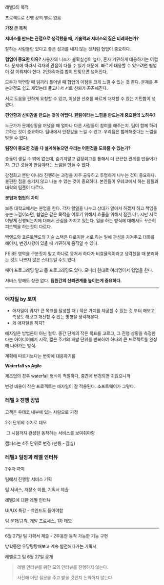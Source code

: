 레벨3의 목적

프로젝트로 진행 강의 별로 없음

**가장 큰 목적**

**서비스를 만드는 관점으로 생각했을 때, 기술력과 서비스의 질은 비례하는가?**

잘하는 사람들만 있다고 좋은 성과를 내지 않는 것처럼 협업이 중요하다.

**협업이 중요한 이유?** 사용자의 니즈가 불확실성이 높다, 혼자 기민하게 대응하기는 어렵다. 문제에 따라서 각자의 관점이 다를 수 있기 때문에. 빠르게 대응할 수 있으려면 협업이 잘 이뤄져야 한다. 2인3각처럼 합이 안맞으면 넘어진다,

모두가 막연할 때 팀끼리 풀어낼 때 협업의 이점을 크게 느낄 수 있는 것 같다. 문제를 푸는과정도 쉽고 재밌는데 풀고나서 서로 신뢰가 끈끈해진다.

서로 도움을 편하게 요청할 수 있고, 이상한 신호를 빠르게 대처할 수 있는 기민함이 생겼다.



**편안함과 신뢰감을 만드는 것이 어렵다. 한팀이라는 느낌을 만드는게 중요한데 노하우?**

누군가가 문제상황을 꺼냈을 때 얼마나 다른 사람들이 참여를 해주는지. 팀이 함께 하려고하는 것이 중요하다. 팀내에서 안정감을 느낄 수 있고. 우리팀은 함께해준다는 느낌을 받을 수 있다.

**팀장이 중요한 것을 다 설계해놓으면 우리는 어떤것을 도와줄 수 있는가?**

충돌이 생길 수 밖에 없는데, 숨기지말고 감정회고를 통해서 더 끈끈한 관계를 만들어가자. 그런 것들이 한팀이라는 느낌을 만들 수 있다.

감정회고 뿐만 아니라 진행하는 과정을 자주 공유하고 투명하게 나누는 것이 중요하다. 불편한 점을 숨기지 않고 나눌 수 있는 것이 중요하다. 본인들이 우테코에서 하는 팀플과 대학의 팀플이 다르다.

**분업과 협업의 차이**

보통 대학교에서는 분업을 한다. 각자 할일을 나누고 상대가 알아서 하겠지 하고 책임을 놓는 느낌이라면, 협업은 같은 목적을 이루기 위해서 효율을 위해서 잠깐 나누지만 서로 어떻게 진행되는지에 대해서 관심을 가지고 있는다. 일을 하는 방식에 대해서도 꾸준히 피드백을 하는것이 다르다.

백엔드와 프론트엔드의 기술 스택은 다르지만 서로 하는 일에 관심을 가져주고 대화를 해야지, 변경사항이 있을 때 기민하게 움직일 수 있다.

FE BE 영역을 구분짓지 말고 하나로 뭉쳐서 하다가 비효율적이라고 생각했을 때 분리하는 것도 나쁘지 않은 스타트일 수도 있다.

페어 프로그래밍 말고 몹 프로그래밍도 있다. 모니터 한대로 여러명이서 협업을 한다.



서비스 망해도 상관 없다. **팀원간의 신뢰관계를 높이는게 중요하다.**



---

### 애자일 by 토미

- 애자일이 뭐지? 큰 목표를 달성할 때 / 작은 가치를 제공할 수 있는 것 부터 해보고 측정도 해보고 개선할 수 있는 방향을 생각해본다.
- 왜 애자일을 하지?



애자일은 방법론이 아닌 철학. 중간 단계의 작은 목표를 고르고, 그 진행 상황을 측정한다는 아이디어에서 시작, 짧은 주기의 개발 단위를 반복하여 하나의 큰 프로젝트를 완성해 나아가는 방식.

계획에 따르기보다는 변화에 대응하기를

**Waterfall vs Agile**

제조업의 경우 waterfall 형식이 적절하다, 중간에 변경되면 귀찮으니까

변경 비용이 작은 프로젝트는 애자일이 잘 적용된다. 소프트웨어가 그렇다.



### 레벨 3 진행 방법

고객은 우테코 내부에 있는 사람으로 가정

2주 단위의 주기로 데모

​	그 시점까지 완성된 동작하는 서비스를 보여줘야함

캠퍼스는 4주 단위로 변경 (선릉 - 잠실)



### 레벨3 일정과 레벨 인터뷰

2주차 까지

팀에서 진행할 서비스 기획

팀 서비스, 저장소 이름, 기획서 제출

레벨2에 대한 레벨 인터뷰

UI/UX 특강 - 백엔드도 들어야함

팀 문화/규칙, 개발 프로세스, 1차 데모

---

6월 27일 팀 기획서 제출 - 2주동안 동작 가능한 기능 구현

방학동안 우당탕탕해보고 계속 발전해나가는 기획서



레벨로그 팀 6월 27일 공개

> 레벨 인터뷰를 위한 모의 인터뷰를 진행하지 않는다.
>
> 사전에 어떤 질문을 주고 받을 것인지 논의하지 않는다.





